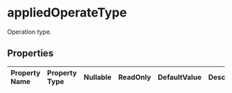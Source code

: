 # **appliedOperateType**

Operation type.  

## **Properties**

| Property Name | Property Type | Nullable |  ReadOnly | DefaultValue | Description | 
| :- | :- | :- |:- |  :- | :- |


